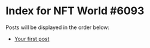 # Index for NFT World #6093
Posts will be displayed in the order below:

- [Your first post](./001-first.md)

